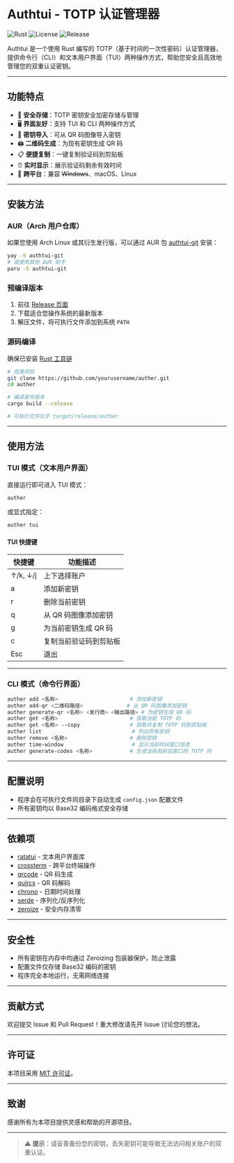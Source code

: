 # Authtui - TOTP 认证管理器

![Rust](https://img.shields.io/badge/Rust-1.60%2B-orange?logo=rust)
![License](https://img.shields.io/badge/License-MIT-yellow.svg)
![Release](https://img.shields.io/badge/Release-1.0.0-blue)

Authtui 是一个使用 Rust 编写的 TOTP（基于时间的一次性密码）认证管理器，提供命令行（CLI）和文本用户界面（TUI）两种操作方式，帮助您安全且高效地管理您的双重认证密钥。

---

## 功能特点

- 🔐 **安全存储**：TOTP 密钥安全加密存储与管理
- 🖥️ **界面友好**：支持 TUI 和 CLI 两种操作方式
- 📱 **密钥导入**：可从 QR 码图像导入密钥
- 🖨️ **二维码生成**：为现有密钥生成 QR 码
- 📋 **便捷复制**：一键复制验证码到剪贴板
- ⏰ **实时显示**：展示验证码剩余有效时间
- 🔧 **跨平台**：兼容 ~~Windows~~、macOS、Linux

---

## 安装方法

### AUR（Arch 用户仓库）

如果您使用 Arch Linux 或其衍生发行版，可以通过 AUR 包 [authtui-git](https://aur.archlinux.org/packages/authtui-git) 安装：

```bash
yay -S authtui-git
# 或使用其他 AUR 助手
paru -S authtui-git
```

### 预编译版本

1. 前往 [Release 页面](https://github.com/d117u/authtui/releases)
2. 下载适合您操作系统的最新版本
3. 解压文件，将可执行文件添加到系统 `PATH`

### 源码编译

确保已安装 [Rust 工具链](https://rust-lang.org/tools/install)

```bash
# 克隆项目
git clone https://github.com/yourusername/auther.git
cd auther

# 编译发布版本
cargo build --release

# 可执行文件位于 target/release/auther
```

---

## 使用方法

### TUI 模式（文本用户界面）

直接运行即可进入 TUI 模式：

```bash
auther
```

或显式指定：

```bash
auther tui
```

#### TUI 快捷键

| 快捷键       | 功能描述                 |
|--------------|--------------------------|
| ↑/k, ↓/j     | 上下选择账户             |
| a            | 添加新密钥               |
| r            | 删除当前密钥             |
| q            | 从 QR 码图像添加密钥     |
| g            | 为当前密钥生成 QR 码     |
| c            | 复制当前验证码到剪贴板   |
| Esc          | 退出                     |

---

### CLI 模式（命令行界面）

```bash
auther add <名称>                       # 添加新密钥
auther add-qr <二维码路径>              # 从 QR 码图像添加密钥
auther generate-qr <名称> <发行商> <输出路径> # 为密钥生成 QR 码
auther get <名称>                       # 获取当前 TOTP 码
auther get <名称> --copy                # 获取并复制 TOTP 码到剪贴板
auther list                             # 列出所有密钥
auther remove <名称>                    # 删除密钥
auther time-window                      # 显示当前时间窗口信息
auther generate-codes <名称>            # 生成当前及前后窗口的 TOTP 码
```

---

## 配置说明

- 程序会在可执行文件同目录下自动生成 `config.json` 配置文件
- 所有密钥均以 Base32 编码格式安全存储

---

## 依赖项

- [ratatui](https://crates.io/crates/ratatui) - 文本用户界面库
- [crossterm](https://crates.io/crates/crossterm) - 跨平台终端操作
- [qrcode](https://crates.io/crates/qrcode) - QR 码生成
- [quircs](https://crates.io/crates/quircs) - QR 码解码
- [chrono](https://crates.io/crates/chrono) - 日期时间处理
- [serde](https://crates.io/crates/serde) - 序列化/反序列化
- [zeroize](https://crates.io/crates/zeroize) - 安全内存清零

---

## 安全性

- 所有密钥在内存中均通过 Zeroizing 包装器保护，防止泄露
- 配置文件仅存储 Base32 编码的密钥
- 程序完全本地运行，无需网络连接

---

## 贡献方式

欢迎提交 Issue 和 Pull Request！重大修改请先开 Issue 讨论您的想法。

---

## 许可证

本项目采用 [MIT 许可证](LICENSE)。

---

## 致谢

感谢所有为本项目提供灵感和帮助的开源项目。

---

> ⚠️ **提示**：请妥善备份您的密钥，丢失密钥可能导致无法访问相关账户的双重认证。
